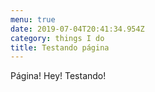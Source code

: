 ```yaml
---
menu: true
date: 2019-07-04T20:41:34.954Z
category: things I do
title: Testando página
---
```

Página! Hey! Testando!
